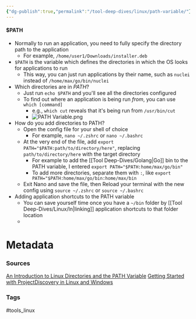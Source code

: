 ```yaml
---
{"dg-publish":true,"permalink":"/tool-deep-dives/linux/path-variable/"}
---
```


#### $PATH
- Normally to run an application, you need to fully specify the directory path to the application
	- For example, `/home/user1/Downloads/installer.deb`
- `$PATH` is the variable which defines the directories in which the OS looks for applications to run
	- This way, you can just run applications by their name, such as `nuclei` instead of `/home/max/go/bin/nuclei` 
- Which directories are in *PATH*?
	- Just run `echo $PATH` and you'll see all the directories configured
	- To find out where an application is being run *from*, you can use `which [command]`
		- e.g., `which cut` reveals that it's being run from `/usr/bin/cut`
		- ![PATH Variable.png](/img/user/Attachments/PATH%20Variable.png)
- How do you add directories to PATH?
	- Open the config file for your shell of choice
		- For example, `nano ~/.zshrc` or `nano ~/.bashrc`
	- At the very end of the file, add `export PATH="$PATH:path/to/directory/here"`, replacing `path/to/directory/here` with the target directory
		- For example to add the [[Tool Deep-Dives/Golang\|Go]] bin to the PATH variable, I entered `export PATH="$PATH:home/max/go/bin"`
		- To add more directories, separate them with `:`, like `export PATH="$PATH:home/max/go/bin:home/max/bin`
	- Exit Nano and save the file, then Reload your terminal with the new config using `source ~/.zshrc` or `source ~/.bashrc` 
- Adding application shortcuts to the PATH variable
	- You can save yourself time once you have a `~/bin` folder by [[Tool Deep-Dives/Linux/ln\|linking]] application shortcuts to that folder location
	- 





# Metadata

### Sources
[An Introduction to Linux Directories and the PATH Variable](https://blog.ronin.cloud/linux-directories-paths/)
[Getting Started with ProjectDiscovery in Linux and Windows](https://blog.projectdiscovery.io/getting-started-with-projectdiscovery-in-linux-and-windows/)
### Tags
#tools_linux 